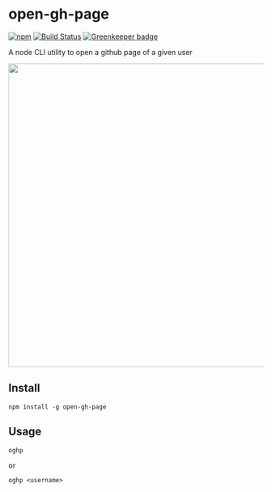 # open-gh-page

[![npm](https://img.shields.io/npm/v/open-gh-page.svg)]()
[![Build Status](https://travis-ci.org/zillding/open-gh-page.svg?branch=master)](https://travis-ci.org/zillding/open-gh-page)
[![Greenkeeper badge](https://badges.greenkeeper.io/zillding/open-gh-page.svg)](https://greenkeeper.io/)

A node CLI utility to open a github page of a given user

<img width="600" src="https://cdn.jsdelivr.net/gh/zillding/open-gh-page/demo.svg">

## Install

`npm install -g open-gh-page`

## Usage

`oghp`

or

`oghp <username>`
